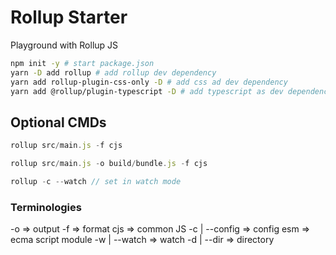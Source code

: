 # Rollup Starter

Playground with Rollup JS

```bash
npm init -y # start package.json
yarn -D add rollup # add rollup dev dependency
yarn add rollup-plugin-css-only -D # add css ad dev dependency
yarn add @rollup/plugin-typescript -D # add typescript as dev dependency

```

## Optional CMDs
```ts
rollup src/main.js -f cjs

rollup src/main.js -o build/bundle.js -f cjs

rollup -c --watch // set in watch mode

```


### Terminologies
-o => output
-f => format
cjs => common JS
-c | --config => config
esm => ecma script module
-w | --watch => watch
-d | --dir => directory